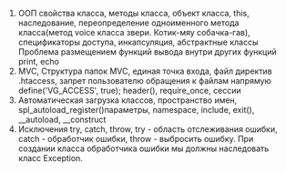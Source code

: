 1. ООП
   свойства класса, методы класса, объект класса, this, наследование, переопределение одноименного метода класса(метод voice класса звери. Котик-мяу собачка-гав), спецификаторы доступа, инкапсуляция, абстрактные классы
   Проблема размещением функций вывода внутри других функций print, echo
2. MVC, Структура папок MVC, единая точка входа, файл директив .htaccess, запрет пользователю обращения к файлам напрямую define('VG_ACCESS', true); header(), require_once, сессии
3. Автоматическая загрузка классов, пространство имен, spl_autoload_register()параметры, namespace, include, exit(), __autoload, __construct
4. Исключения try, catch, throw,  try - область отслеживания ошибки, catch - обработчик ошибки, throw - выбросить ошибку. При создании класса обработчика ошибки мы должны наследовать класс Exception.
